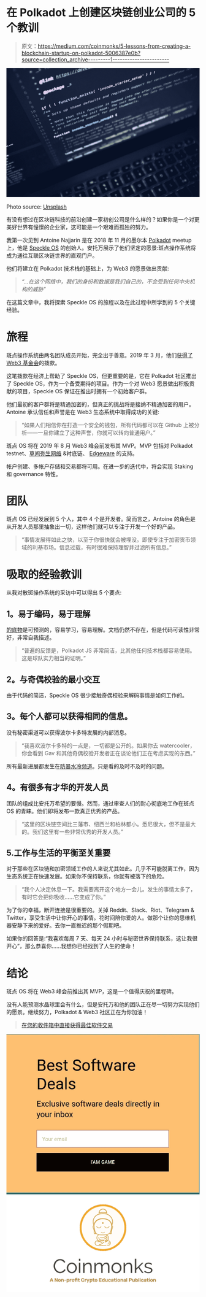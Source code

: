 # 在 Polkadot 上创建区块链创业公司的 5 个教训

> 原文：<https://medium.com/coinmonks/5-lessons-from-creating-a-blockchain-startup-on-polkadot-5006387e0b?source=collection_archive---------1----------------------->

![](img/14fcbdcc23fbbcf3e08b129837f0e6fe.png)

Photo source: [Unsplash](https://unsplash.com?utm_source=medium&utm_medium=referral)

有没有想过在区块链科技的前沿创建一家初创公司是什么样的？如果你是一个对更美好世界有憧憬的企业家，这可能是一个艰难而孤独的努力。

我第一次见到 Antoine Najjarin 是在 2018 年 11 月的墨尔本 [Polkadot](https://polkadot.network/) meetup 上，他是 [Speckle OS](https://www.speckleos.io/) 的创始人。安托万展示了他们坚定的愿景:斑点操作系统将成为通往互联区块链世界的直观门户。

他们将建立在 Polkadot 技术栈的基础上，为 Web3 的愿景做出贡献:

> *“…在这个网络中，我们的身份和数据是我们自己的，不会受到任何中央机构的威胁”*

在这篇文章中，我将探索 Speckle OS 的旅程以及在此过程中所学到的 5 个关键经验。

# **旅程**

斑点操作系统由两名团队成员开始，完全出于善意。2019 年 3 月，他们[获得了 Web3 基金会](/web3foundation/web3-foundation-grants-wave-one-winners-2a9cd39f1fbc)的拨款。

这笔拨款在经济上帮助了 Speckle OS，但更重要的是，它在 Polkadot 社区推出了 Speckle OS，作为一个备受期待的项目。作为一个对 Web3 愿景做出积极贡献的项目，Speckle OS 保证在推出时拥有一个初始客户群。

他们最初的客户群将是精通加密的，但真正的挑战将是接纳不精通加密的用户。Antoine 承认信任和声誉是在 Web3 生态系统中取得成功的关键:

> “如果人们相信你在打造一个安全的钱包，所有代码都可以在 Github 上被分析——一旦你建立了这种声誉，你就可以转向普通用户。”

斑点 OS 将在 2019 年 8 月 Web3 峰会前发布其 MVP。MVP 包括对 Polkadot testnet、[草间弥生网络](https://polkadot.network/kusama-network-the-canary-network/) &衬底链、 [Edgeware](https://edgewa.re/) 的支持。

帐户创建、多帐户存储和交易都将可用。在进一步的迭代中，将会实现 Staking 和 governance 特性。

# **团队**

斑点 OS 已经发展到 5 个人，其中 4 个是开发者。简而言之，Antoine 的角色是从开发人员那里抽象出一切，这样他们就可以专注于开发一个好的产品。

> “事情发展得如此之快，以至于你很快就会被埋没。即使专注于加密货币领域的利基市场。信息过载，有时很难保持理智并过滤所有信息。”

# **吸取的经验教训**

从我对散斑操作系统的采访中可以得出 5 个要点:

## **1。易于编码，易于理解**

[的底物](https://www.parity.io/what-is-substrate/)是可预测的，容易学习，容易理解。文档仍然不存在，但是代码可读性非常好，非常自我描述。

> “普遍的反馈是，Polkadot JS 非常简洁，比其他任何技术栈都容易使用。这是球队实力相当的证明。”

## **2。与奇偶校验的最小交互**

由于代码的简洁，Speckle OS 很少接触奇偶校验来解码事情是如何工作的。

## **3。每个人都可以获得相同的信息。**

没有秘密渠道可以获得波尔卡多特发展的内部消息。

> “我喜欢波尔卡多特的一点是，一切都是公开的。如果你去 watercooler，你会看到 Gav 和其他奇偶校验开发者正在谈论他们正在考虑实现的东西。”

所有最新进展都发生在[防暴水冷频道](https://t.co/OEWzmgVCXM)。只是看的及时不及时的问题。

## **4。有很多有才华的开发人员**

团队的组成比安托万希望的要慢。然而，通过审查人们的耐心彻底地工作在斑点 OS 的青睐。他们即将发布一款真正优秀的产品。

> “这里的区块链空间比三藩市、纽西兰和柏林都小。悉尼很大，但不是最大的。我们这里有一些非常优秀的开发人员。”

## 5.工作与生活的平衡至关重要

对于那些在区块链和加密领域工作的人来说尤其如此。几乎不可能脱离工作，因为生态系统正在快速发展。如果你不保持联系，你就有被落下的危险。

> “我个人决定休息一下。我需要离开这个地方一会儿。发生的事情太多了，有时它会把你吸收……它变成了你。”

为了你的幸福，断开连接是很重要的。关掉 Reddit、Slack、Riot、Telegram & Twitter，享受生活中让你开心的事情。花时间陪你爱的人。做那个让你的思维机器安静下来的爱好。去你一直推迟的那个假期吧。

如果你的回答是:“我喜欢每周 7 天、每天 24 小时与秘密世界保持联系，这让我很开心”，那么恭喜你……我想你已经找到了人生的使命！

# **结论**

斑点 OS 将在 Web3 峰会前推出其 MVP，这是一个值得庆祝的里程碑。

没有人能预测水晶球里会有什么，但是安托万和他的团队正在尽一切努力实现他们的愿景。继续努力，Polkadot & Web3 社区正在为你加油！

> [在您的收件箱中直接获得最佳软件交易](https://coincodecap.com/?utm_source=coinmonks)

[![](img/7c0b3dfdcbfea594cc0ae7d4f9bf6fcb.png)](https://coincodecap.com/?utm_source=coinmonks)[![](img/e9dbce386c4f90837b5db529a4c87766.png)](https://coincodecap.com)